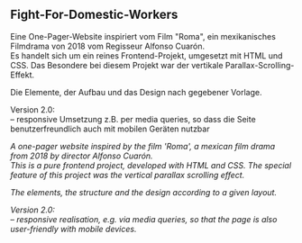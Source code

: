 ## Fight-For-Domestic-Workers

Eine One-Pager-Website inspiriert vom Film "Roma", ein mexikanisches Filmdrama von 2018 vom Regisseur Alfonso Cuarón.  
Es handelt sich um ein reines Frontend-Projekt, umgesetzt mit HTML und CSS. Das Besondere bei diesem Projekt war der vertikale Parallax-Scrolling-Effekt.

Die Elemente, der Aufbau und das Design nach gegebener Vorlage.

Version 2.0:  
– responsive Umsetzung z.B. per media queries, so dass die Seite benutzerfreundlich auch mit mobilen Geräten nutzbar


*A one-pager website inspired by the film 'Roma', a mexican film drama from 2018 by director Alfonso Cuarón.  
This is a pure frontend project, developed with HTML and CSS. The special feature of this project was the vertical parallax scrolling effect.*

*The elements, the structure and the design according to a given layout.*

*Version 2.0:  
– responsive realisation, e.g. via media queries, so that the page is also user-friendly with mobile devices.*
